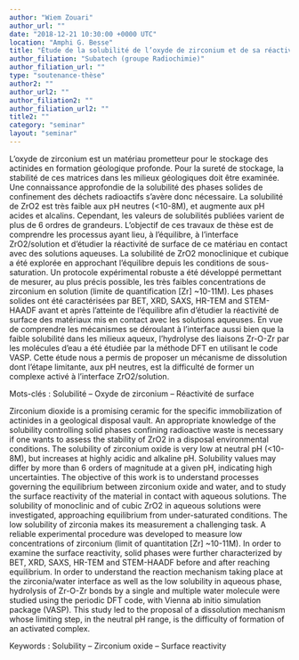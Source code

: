 ```yaml
---
author: "Wiem Zouari"
author_url: ""
date: "2018-12-21 10:30:00 +0000 UTC"
location: "Amphi G. Besse"
title: "Étude de la solubilité de l’oxyde de zirconium et de sa réactivité de surface en milieux aqueux"
author_filiation: "Subatech (groupe Radiochimie)"
author_filiation_url: ""
type: "soutenance-thèse"
author2: ""
author_url2: ""
author_filiation2: ""
author_filiation_url2: ""
title2: ""
category: "seminar" 
layout: "seminar"
---
```

L’oxyde de zirconium est un matériau prometteur pour le stockage des actinides en formation géologique profonde. Pour la sureté de stockage, la stabilité de ces matrices dans les milieux géologiques doit être examinée. Une connaissance approfondie de la solubilité des phases solides de confinement des déchets radioactifs s’avère donc nécessaire. La solubilité de ZrO2 est très faible aux pH neutres (&lt;10-8M), et augmente aux pH acides et alcalins. Cependant, les valeurs de solubilités publiées varient de plus de 6 ordres de grandeurs. L’objectif de ces travaux de thèse est de comprendre les processus ayant lieu, à l’équilibre, à l’interface ZrO2/solution et d’étudier la réactivité de surface de ce matériau en contact avec des solutions aqueuses. La solubilité de ZrO2 monoclinique et cubique a été explorée en approchant l’équilibre depuis les conditions de sous-saturation. Un protocole expérimental robuste a été développé permettant de mesurer, au plus précis possible, les très faibles concentrations de zirconium en solution (limite de quantification [Zr] ~10-11M). Les phases solides ont été caractérisées par BET, XRD, SAXS, HR-TEM and STEM-HAADF avant et après l’atteinte de l’équilibre afin d’étudier la réactivité de surface des matériaux mis en contact avec les solutions aqueuses. En vue de comprendre les mécanismes se déroulant à l’interface aussi bien que la faible solubilité dans les milieux aqueux, l’hydrolyse des liaisons Zr-O-Zr par les molécules d’eau a été étudiée par la méthode DFT en utilisant le code VASP. Cette étude nous a permis de proposer un mécanisme de dissolution dont l’étape limitante, aux pH neutres, est la difficulté de former un complexe activé à l’interface ZrO2/solution.

Mots-clés : Solubilité – Oxyde de zirconium – Réactivité de surface

Zirconium dioxide is a promising ceramic for the specific immobilization of actinides in a geological disposal vault. An appropriate knowledge of the solubility controlling solid phases confining radioactive waste is necessary if one wants to assess the stability of ZrO2 in a disposal environmental conditions. The solubility of zirconium oxide is very low at neutral pH (&lt;10-8M), but increases at highly acidic and alkaline pH. Solubility values may differ by more than 6 orders of magnitude at a given pH, indicating high uncertainties. The objective of this work is to understand processes governing the equilibrium between zirconium oxide and water, and to study the surface reactivity of the material in contact with aqueous solutions. The solubility of monoclinic and of cubic ZrO2 in aqueous solutions were investigated, approaching equilibrium from under-saturated conditions. The low solubility of zirconia makes its measurement a challenging task. A reliable experimental procedure was developed to measure low concentrations of zirconium (limit of quantitation [Zr] ~10-11M). In order to examine the surface reactivity, solid phases were further characterized by BET, XRD, SAXS, HR-TEM and STEM-HAADF before and after reaching equilibrium. In order to understand the reaction mechanism taking place at the zirconia/water interface as well as the low solubility in aqueous phase, hydrolysis of Zr-O-Zr bonds by a single and multiple water molecule were studied using the periodic DFT code, with Vienna ab initio simulation package (VASP). This study led to the proposal of a dissolution mechanism whose limiting step, in the neutral pH range, is the difficulty of formation of an activated complex.

Keywords : Solubility – Zirconium oxide – Surface reactivity
